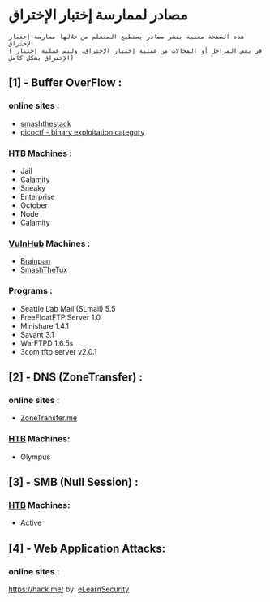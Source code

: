 # مصادر لممارسة إختبار الإختراق


```
هذه الصفحة معنية بنشر مصادر يستطيع المتعلم من خلالها ممارسة إختبار الإختراق 
( في بعض المراحل أو المجالات من عملية إختبار الإختراق، وليس عملية إختبار الإختراق بشكل كامل) 
```

## [1] - Buffer OverFlow :
### online sites : 
- [smashthestack](http://smashthestack.org/wargames.html)
- [picoctf - binary exploitation category ](https://picoctf.com/)
 
### [HTB](https://www.hackthebox.eu/) Machines : 
- Jail
- Calamity
- Sneaky
- Enterprise
- October
- Node
- Calamity

### [VulnHub](https://www.vulnhub.com/) Machines : 
- [Brainpan](https://www.vulnhub.com/series/brainpan,32/) 
- [SmashTheTux](https://www.vulnhub.com/series/smashthetux,75/
)

### Programs : 
- Seattle Lab Mail (SLmail) 5.5
- FreeFloatFTP Server 1.0
- Minishare 1.4.1
- Savant 3.1
- WarFTPD 1.6.5s
- 3com tftp server v2.0.1


## [2] - DNS (ZoneTransfer) :
### online sites : 
- [ZoneTransfer.me](https://digi.ninja/projects/zonetransferme.php)

### [HTB](https://www.hackthebox.eu/) Machines: 
- Olympus

## [3] - SMB (Null Session) :
### [HTB](https://www.hackthebox.eu/) Machines: 
- Active

## [4] - Web Application Attacks:
### online sites : 
https://hack.me/ by: [eLearnSecurity](http://elearnsecurity.com/)


